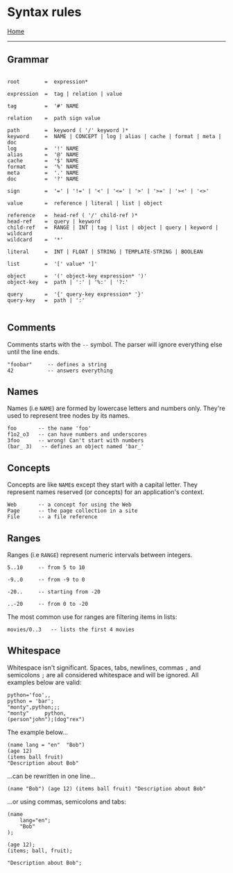  # Syntax rules

[Home](../README.md)

---

## Grammar

```

root        =  expression*

expression  =  tag | relation | value

tag         =  '#' NAME

relation    =  path sign value

path        =  keyword ( '/' keyword )*
keyword     =  NAME | CONCEPT | log | alias | cache | format | meta | doc
log         =  '!' NAME
alias       =  '@' NAME
cache       =  '$' NAME
format      =  '%' NAME
meta        =  '.' NAME
doc         =  '?' NAME

sign        =  '=' | '!=' | '<' | '<=' | '>' | '>=' | '><' | '<>'

value       =  reference | literal | list | object

reference   =  head-ref ( '/' child-ref )*
head-ref    =  query | keyword
child-ref   =  RANGE | INT | tag | list | object | query | keyword | wildcard
wildcard    =  '*'

literal     =  INT | FLOAT | STRING | TEMPLATE-STRING | BOOLEAN

list        =  '[' value* ']'

object      =  '(' object-key expression* ')'
object-key  =  path | ':' | '%:' | '?:'

query       =  '{' query-key expression* '}'
query-key   =  path | ':'


```


## Comments

Comments starts with the `--` symbol. The parser will ignore everything else until the line ends.

```
"foobar"     -- defines a string
42           -- answers everything
```


## Names

Names (i.e `NAME`) are formed by lowercase letters and numbers only.
They're used to represent tree nodes by its names.

```
foo       -- the name 'foo'
f1o2_o3   -- can have numbers and underscores
3foo      -- wrong! Can't start with numbers
(bar_ 3)   -- defines an object named 'bar_'
```


## Concepts

Concepts are like `NAME`s except they start with a capital letter.
They represent names reserved (or concepts) for an application's context.

```
Web       -- a concept for using the Web
Page      -- the page collection in a site
File      -- a file reference
```


## Ranges

Ranges (i.e `RANGE`) represent numeric intervals between integers.

```
5..10     -- from 5 to 10

-9..0     -- from -9 to 0

-20..     -- starting from -20

..-20     -- from 0 to -20
```

The most common use for ranges are filtering items in lists:

```
movies/0..3   -- lists the first 4 movies
```


## Whitespace

Whitespace isn't significant. Spaces, tabs, newlines, commas `,` and semicolons `;` are all considered whitespace and will be ignored. All examples below are valid:

```
python='foo',,
python = 'bar';
"monty",python;;;
"monty"     python,
(person"john");(dog"rex")
```

The example below...

```
(name lang = "en"  "Bob")
(age 12)
(items ball fruit)
"Description about Bob"
```

...can be rewritten in one line...

```
(name "Bob") (age 12) (items ball fruit) "Description about Bob"
```

...or using commas, semicolons and tabs:

```
(name
    lang="en";
    "Bob"
);

(age 12);
(items; ball, fruit);

"Description about Bob";
```
